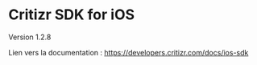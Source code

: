 # Critizr SDK for iOS

Version 1.2.8

Lien vers la documentation : https://developers.critizr.com/docs/ios-sdk
